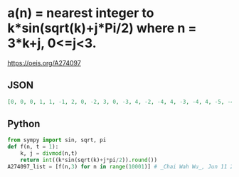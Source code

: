 # a\(n\) \= nearest integer to k\*sin\(sqrt\(k\)\+j\*Pi/2\) where n \= 3\*k\+j, 0<\=j<3\.
https://oeis.org/A274097
## JSON
```JSON
[0, 0, 0, 1, 1, -1, 2, 0, -2, 3, 0, -3, 4, -2, -4, 4, -3, -4, 4, -5, -4, 3, -6, -3, 2, -8, -2, 1, -9, -1, 0, -10, 0, -2, -11, 2, -4, -11, 4, -6, -12, 6, -8, -12, 8, -10, -11, 10, -12, -10, 12, -14, -9, 14, -16, -8, 16, -18, -7, 18, -19, -5, 19, -21, -3, 21, -22, 0, 22, -23, 2, 23, -24, 4, 24, -24, 7]
```
## Python
```Python
from sympy import sin, sqrt, pi
def f(n, t = 1):
    k, j = divmod(n,t)
    return int((k*sin(sqrt(k)+j*pi/2)).round())
A274097_list = [f(n,3) for n in range(10001)] # _Chai Wah Wu_, Jun 11 2016
```

